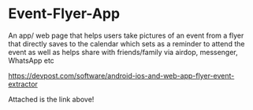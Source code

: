 # Event-Flyer-App
An app/ web page that helps users take pictures of an event from a flyer that directly saves to the calendar which sets as a reminder to attend the event as well as helps share with friends/family via airdop, messenger, WhatsApp etc

https://devpost.com/software/android-ios-and-web-app-flyer-event-extractor

Attached is the link above!
